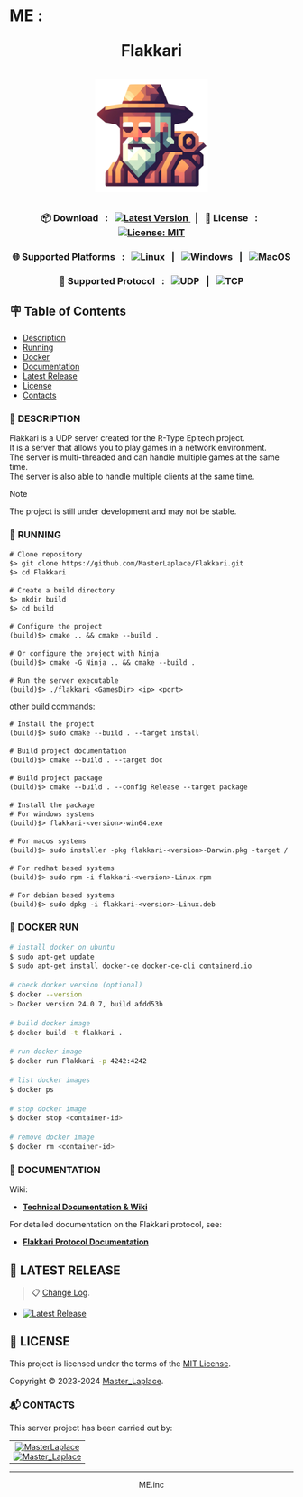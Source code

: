 # ME : <p align="center">Flakkari<br><br><img src="docs/Images/Flakkari.png" alt="Flakkari logo" style="height: 200px"></p>

<p align="center">
    <h3 align="center">📦 Download &#xa0; : &#xa0;
    <a href="https://github.com/MasterLaplace/Flakkari/releases/latest/">
        <img src="https://img.shields.io/github/v/release/MasterLaplace/Flakkari.svg?label=Latest%20Version&style=for-the-badge" alt="Latest Version">
    </a>&#xa0; | &#xa0;
    📜 License &#xa0; : &#xa0;
    <a href="https://github.com/MasterLaplace/Flakkari/blob/main/LICENSE">
        <img src="https://img.shields.io/badge/License-MIT-brightgreen.svg?style=for-the-badge" alt="License: MIT">
    </a>
    </h3>
</p>
<p align="center">
    <h3 align="center">🌐 Supported Platforms
    &#xa0; : &#xa0;
    <img
        src="https://img.shields.io/badge/Linux-blue?style=for-the-badge"
        alt="Linux"
        href="https://github.com/MasterLaplace/Flakkari/releases/latest"
    > &#xa0; | &#xa0;
    <img
        src="https://img.shields.io/badge/Windows-blue?style=for-the-badge"
        alt="Windows"
    > &#xa0; | &#xa0;
    <img
        src="https://img.shields.io/badge/MacOS-blue?style=for-the-badge"
        alt="MacOS"
    >
    </h3>
</p>
<p align="center">
    <h3 align="center">📡 Supported Protocol
        &#xa0; : &#xa0;
        <img src="https://img.shields.io/badge/UDP-blue?style=for-the-badge" alt="UDP">
        &#xa0; | &#xa0;
        <img src="https://img.shields.io/badge/TCP-blue?style=for-the-badge" alt="TCP">
    </h3>
</p>


## :placard: Table of Contents
- [Description](#description)
- [Running](#running)
- [Docker](#docker)
- [Documentation](#documentation)
- [Latest Release](#latest-release)
- [License](#license)
- [Contacts](#contacts)


<div id='description'/>

### :pencil: **DESCRIPTION**

Flakkari is a UDP server created for the R-Type Epitech project.<br>
It is a server that allows you to play games in a network environment.<br>
The server is multi-threaded and can handle multiple games at the same time.<br>
The server is also able to handle multiple clients at the same time.<br>

> [!NOTE]
> The project is still under development and may not be stable.


<div id='running'/>

### :truck: **RUNNING**

```shell
# Clone repository
$> git clone https://github.com/MasterLaplace/Flakkari.git
$> cd Flakkari

# Create a build directory
$> mkdir build
$> cd build

# Configure the project
(build)$> cmake .. && cmake --build .

# Or configure the project with Ninja
(build)$> cmake -G Ninja .. && cmake --build .

# Run the server executable
(build)$> ./flakkari <GamesDir> <ip> <port>
```

other build commands:
```shell
# Install the project
(build)$> sudo cmake --build . --target install

# Build project documentation
(build)$> cmake --build . --target doc

# Build project package
(build)$> cmake --build . --config Release --target package

# Install the package
# For windows systems
(build)$> flakkari-<version>-win64.exe

# For macos systems
(build)$> sudo installer -pkg flakkari-<version>-Darwin.pkg -target /

# For redhat based systems
(build)$> sudo rpm -i flakkari-<version>-Linux.rpm

# For debian based systems
(build)$> sudo dpkg -i flakkari-<version>-Linux.deb
```

<div id='docker'/>

### :whale: **DOCKER RUN**

```bash
# install docker on ubuntu
$ sudo apt-get update
$ sudo apt-get install docker-ce docker-ce-cli containerd.io

# check docker version (optional)
$ docker --version
> Docker version 24.0.7, build afdd53b

# build docker image
$ docker build -t flakkari .

# run docker image
$ docker run Flakkari -p 4242:4242

# list docker images
$ docker ps

# stop docker image
$ docker stop <container-id>

# remove docker image
$ docker rm <container-id>
```


<div id='documentation'/>

### :wrench: **DOCUMENTATION**

Wiki:
- [**Technical Documentation & Wiki**](https://MasterLaplace.github.io/Flakkari/)

For detailed documentation on the Flakkari protocol, see:
- [**Flakkari Protocol Documentation**](docs/RFC.txt)


## :rocket: LATEST RELEASE

> :clipboard: [Change Log](CHANGELOG.md).

- [![Latest Release](https://img.shields.io/github/v/release/MasterLaplace/Flakkari.svg?label=version)](https://github.com/MasterLaplace/Flakkari/releases/latest/)


<div id='license'/>

## :scroll: **LICENSE**

This project is licensed under the terms of the [MIT License](./LICENSE).

Copyright © 2023-2024 [Master_Laplace](https://github.com/MasterLaplace).


<div id='contacts'/>

### :mailbox_with_mail: **CONTACTS**

This server project has been carried out by:

<table align="center">
    <tbody>
        <tr>
            <td align="center"><a href="https://github.com/MasterLaplace/"><img src="https://avatars.githubusercontent.com/MasterLaplace?v=4?s=100" width="100px;" alt="MasterLaplace"/><br/><a href="https://github.com/MasterLaplace/"><img src="https://img.shields.io/github/followers/MasterLaplace?label=Master_Laplace&style=social" alt="Master_Laplace"/></a></td>
        </tr>
    </tbody>
</table>

---
<p align="center">ME.inc</p>
